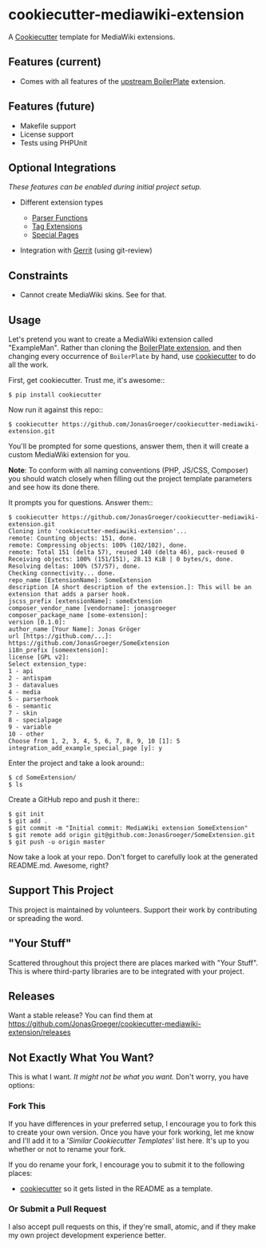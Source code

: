 # cookiecutter-mediawiki-extension
A [Cookiecutter](https://github.com/audreyr/cookiecutter) template for MediaWiki extensions.

## Features (current)
* Comes with all features of the [upstream BoilerPlate](https://www.mediawiki.org/wiki/Extension:BoilerPlate) extension.

## Features (future)
* Makefile support
* License support
* Tests using PHPUnit

## Optional Integrations
*These features can be enabled during initial project setup.*

* Different extension types
    * [Parser Functions](https://www.mediawiki.org/wiki/Manual:Parser_functions)
    * [Tag Extensions](https://www.mediawiki.org/wiki/Manual:Tag_extensions)
    * [Special Pages](https://www.mediawiki.org/wiki/Manual:Special_pages)

* Integration with [Gerrit](https://www.mediawiki.org/wiki/Gerrit) (using git-review)

## Constraints
* Cannot create MediaWiki skins. See [](https://github.com/JonasGroeger/cookiecutter-mediawiki-skin/) for that.


## Usage
Let's pretend you want to create a MediaWiki extension called "ExampleMan". Rather than cloning the
[BoilerPlate extension](https://www.mediawiki.org/wiki/Extension:BoilerPlate), and then changing every occurrence of
`BoilerPlate` by hand, use [cookiecutter](https://github.com/audreyr/cookiecutter) to do all the work.

First, get cookiecutter. Trust me, it's awesome::

    $ pip install cookiecutter

Now run it against this repo::

    $ cookiecutter https://github.com/JonasGroeger/cookiecutter-mediawiki-extension.git

You'll be prompted for some questions, answer them, then it will create a custom MediaWiki extension for you.

**Note**: To conform with all naming conventions (PHP, JS/CSS, Composer) you should watch closely
when filling out the project template parameters and see how its done there.

It prompts you for questions. Answer them::

    $ cookiecutter https://github.com/JonasGroeger/cookiecutter-mediawiki-extension.git
    Cloning into 'cookiecutter-mediawiki-extension'...
    remote: Counting objects: 151, done.
    remote: Compressing objects: 100% (102/102), done.
    remote: Total 151 (delta 57), reused 140 (delta 46), pack-reused 0
    Receiving objects: 100% (151/151), 28.13 KiB | 0 bytes/s, done.
    Resolving deltas: 100% (57/57), done.
    Checking connectivity... done.
    repo_name [ExtensionName]: SomeExtension
    description [A short description of the extension.]: This will be an extension that adds a parser hook.
    jscss_prefix [extensionName]: someExtension
    composer_vendor_name [vendorname]: jonasgroeger
    composer_package_name [some-extension]: 
    version [0.1.0]: 
    author_name [Your Name]: Jonas Gröger
    url [https://github.com/...]: https://github.com/JonasGroeger/SomeExtension
    i18n_prefix [someextension]:  
    license [GPL v2]: 
    Select extension_type:
    1 - api
    2 - antispam
    3 - datavalues
    4 - media
    5 - parserhook
    6 - semantic
    7 - skin
    8 - specialpage
    9 - variable
    10 - other
    Choose from 1, 2, 3, 4, 5, 6, 7, 8, 9, 10 [1]: 5
    integration_add_example_special_page [y]: y

Enter the project and take a look around::

    $ cd SomeExtension/
    $ ls

Create a GitHub repo and push it there::

    $ git init
    $ git add .
    $ git commit -m "Initial commit: MediaWiki extension SomeExtension"
    $ git remote add origin git@github.com:JonasGroeger/SomeExtension.git
    $ git push -u origin master

Now take a look at your repo. Don't forget to carefully look at the generated README.md. Awesome, right?

## Support This Project
This project is maintained by volunteers. Support their work by contributing or spreading the word.


## "Your Stuff"
Scattered throughout this project there are places marked with "Your Stuff". This is where third-party libraries are to
be integrated with your project.


## Releases
Want a stable release? You can find them at https://github.com/JonasGroeger/cookiecutter-mediawiki-extension/releases


## Not Exactly What You Want?
This is what I want. *It might not be what you want.* Don't worry, you have options:

### Fork This
If you have differences in your preferred setup, I encourage you to fork this to create your own version.
Once you have your fork working, let me know and I'll add it to a '*Similar Cookiecutter Templates*' list here.
It's up to you whether or not to rename your fork.

If you do rename your fork, I encourage you to submit it to the following places:

* [cookiecutter](https://github.com/audreyr/cookiecutter) so it gets listed in the README as a template.

### Or Submit a Pull Request
I also accept pull requests on this, if they're small, atomic, and if they make my own project development
experience better.

